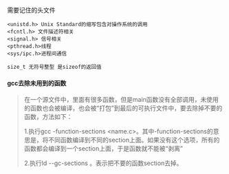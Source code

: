 需要记住的头文件

```
<unistd.h> Unix Standard的缩写包含对操作系统的调用
<fcntl.h> 文件描述符相关
<signal.h> 信号相关
<pthread.h>线程
<sys/ipc.h>进程间通信

```

```
size_t 无符号整型 是sizeof的返回值
```

#### gcc去除未用到的函数

> 在一个源文件中，里面有很多函数，但是main函数没有全部调用，未使用的函数也会被编译，也会被“打包”到最后的可执行文件中，要去除掉不要的函数，方法如下：
>
> 1.执行gcc -function-sections <name.c>。其中-function-sections的意思是，将不同函数编译到不同的section上面。如果没有这个选项，所有的函数都会编译到一个section上面，于是函数就不能被“剥离”
>
> 2.执行ld --gc-sections <object>。表示把不要的函数section去掉。
